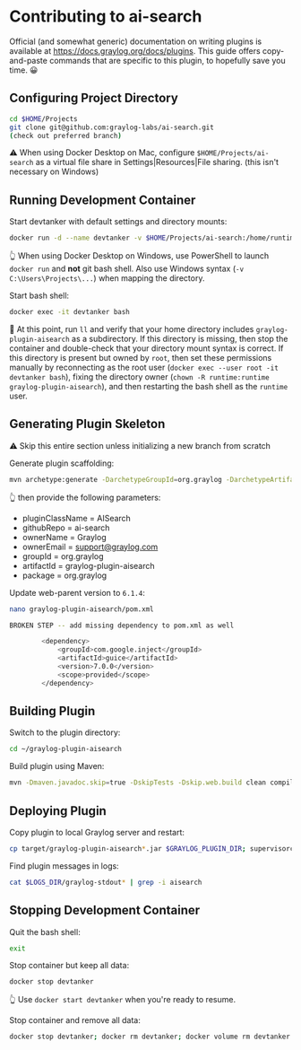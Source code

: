 # Contributing to ai-search

Official (and somewhat generic) documentation on writing plugins is available at https://docs.graylog.org/docs/plugins. This guide
offers copy-and-paste commands that are specific to this plugin, to hopefully save you time. 😀  

## Configuring Project Directory

```bash
cd $HOME/Projects
git clone git@github.com:graylog-labs/ai-search.git
(check out preferred branch)
```

⚠️ When using Docker Desktop on Mac, configure `$HOME/Projects/ai-search` as a virtual file share in Settings|Resources|File sharing. (this isn't necessary on Windows)


## Running Development Container

Start devtanker with default settings and directory mounts:
```bash
docker run -d --name devtanker -v $HOME/Projects/ai-search:/home/runtime/graylog-plugin-aisearch -v devtanker:/data -e GRAYLOG_DATANODE_INSECURE_STARTUP="true" -e GRAYLOG_DATANODE_PASSWORD_SECRET="somepasswordpeppersomepasswordpeppersomepasswordpeppersomepasswordpepper" -e GRAYLOG_HTTP_EXTERNAL_URI="http://localhost:9000/" -e GRAYLOG_PASSWORD_SECRET="somepasswordpeppersomepasswordpeppersomepasswordpeppersomepasswordpepper" -e GRAYLOG_ROOT_PASSWORD_SHA2="8c6976e5b5410415bde908bd4dee15dfb167a9c873fc4bb8a81f6f2ab448a918" -e TZ=UTC -p 5044:5044/tcp -p 5140:5140/tcp -p 5140:5140/udp -p 9000:9000/tcp -p 12201:12201/tcp -p 12201:12201/udp -p 13301:13301/tcp -p 13302:13302/tcp robfromboulder/devtanker:6.1.4c
```
👆️ When using Docker Desktop on Windows, use PowerShell to launch `docker run` and **not** git bash shell. Also use Windows syntax (`-v C:\Users\Projects\...`) when mapping the directory. 

Start bash shell:
```bash
docker exec -it devtanker bash
```

👀 At this point, run `ll` and verify that your home directory includes `graylog-plugin-aisearch` as a subdirectory.
If this directory is missing, then stop the container and double-check that your directory mount syntax is correct.
If this directory is present but owned by `root`, then set these permissions manually by reconnecting as the root user
(`docker exec --user root -it devtanker bash`), fixing the directory owner (`chown -R runtime:runtime graylog-plugin-aisearch`),
and then restarting the bash shell as the `runtime` user.


## Generating Plugin Skeleton

⚠️ Skip this entire section unless initializing a new branch from scratch

Generate plugin scaffolding:
```bash
mvn archetype:generate -DarchetypeGroupId=org.graylog -DarchetypeArtifactId=graylog-plugin-archetype
```
👆 then provide the following parameters:
* pluginClassName = AISearch
* githubRepo = ai-search
* ownerName = Graylog
* ownerEmail = support@graylog.com
* groupId = org.graylog
* artifactId = graylog-plugin-aisearch
* package = org.graylog

Update web-parent version to `6.1.4`:
```bash
nano graylog-plugin-aisearch/pom.xml
```

```bash
BROKEN STEP -- add missing dependency to pom.xml as well

        <dependency>
            <groupId>com.google.inject</groupId>
            <artifactId>guice</artifactId>
            <version>7.0.0</version>
            <scope>provided</scope>
        </dependency>
```

## Building Plugin

Switch to the plugin directory:
```bash
cd ~/graylog-plugin-aisearch
```

Build plugin using Maven:
```bash
mvn -Dmaven.javadoc.skip=true -DskipTests -Dskip.web.build clean compile package
```


## Deploying Plugin

Copy plugin to local Graylog server and restart:
```bash
cp target/graylog-plugin-aisearch*.jar $GRAYLOG_PLUGIN_DIR; supervisorctl restart graylog
```

Find plugin messages in logs:
```bash
cat $LOGS_DIR/graylog-stdout* | grep -i aisearch
```

## Stopping Development Container

Quit the bash shell:
```bash
exit
```

Stop container but keep all data:
```bash
docker stop devtanker
```
👆 Use `docker start devtanker` when you're ready to resume.

Stop container and remove all data:
```bash
docker stop devtanker; docker rm devtanker; docker volume rm devtanker
```
